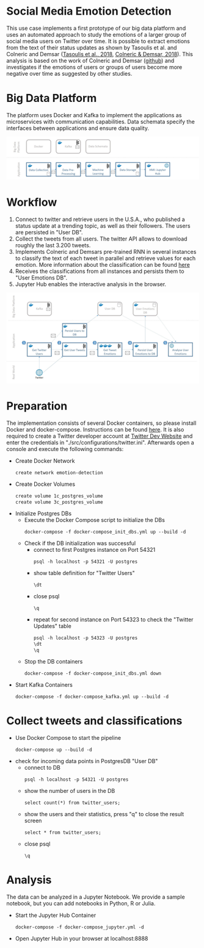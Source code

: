 # Social Media Emotion Detection
This use case implements a first prototype of our big data platform and uses an automated approach to study the emotions of a larger group of social media users on Twitter over time. It is possible to extract emotions from the text of their status updates as shown by Tasoulis et al. and Colneric and Demsar ([Tasoulis et al., 2018](https://arxiv.org/abs/1804.00482), [Colneric & Demsar, 2018](https://ieeexplore.ieee.org/document/8295234)). This analysis is based on the work of Colneric and Demsar ([github](https://github.com/nikicc/twitter-emotion-recognition)) and investigates if the emotions of users or groups of users become more negative over time as suggested by other studies.

# Big Data Platform
The platform uses Docker and Kafka to implement the applications as microservices with communication capabilities. Data schemata specify the interfaces between applications and ensure data quality. 

<img src="./docs/big_data_platform.jpg" width="800px">

# Workflow
1. Connect to twitter and retrieve users in the U.S.A., who published a status update at a trending topic, as well as their followers. The users are persisted in "User DB". 
2. Collect the tweets from all users. The twitter API allows to download roughly the last 3.200 tweets. 
3. Implements Colneric and Demsars pre-trained RNN in several instances to classify the text of each tweet in parallel and retrieve values for each emotion. More information about the classification can be found [here](src/emotion_recognition_master/README.md) 
4. Receives the classifications from all instances and persists them to "User Emotions DB". 
5. Jupyter Hub enables the interactive analysis in the browser.

<img src="./docs/workflow.jpg" width="800px">

# Preparation
The implementation consists of several Docker containers, so please install Docker and docker-compose. 
Instructions can be found [here](https://github.com/janstrohschein/KOARCH/tree/master/Big_Data_Platform/Docker).
It is also required to create a Twitter developer account at [Twitter Dev Website](https://developer.twitter.com/en/apply-for-access) and enter the credentials in "./src/configurations/twitter.ini". Afterwards open a console and execute the following commands:

- Create Docker Network
  ```
  create network emotion-detection
  ```
- Create Docker Volumes
  ```
  create volume 1c_postgres_volume
  create volume 3c_postgres_volume
  ```
- Initialize Postgres DBs
  - Execute the Docker Compose script to initialize the DBs
    ```
    docker-compose -f docker-compose_init_dbs.yml up --build -d
    ```
  - Check if the DB initialization was successful
    - connect to first Postgres instance on Port 54321
      ```
      psql -h localhost -p 54321 -U postgres
      ```
    - show table definition for "Twitter Users"
      ```
      \dt
      ```
    - close psql
      ```
      \q
      ```
    - repeat for second instance on Port 54323 to check the "Twitter Updates" table
      ```
      psql -h localhost -p 54323 -U postgres
      \dt
      \q
      ```
  - Stop the DB containers
    ```
    docker-compose -f docker-compose_init_dbs.yml down
    ```
- Start Kafka Containers
  ```
  docker-compose -f docker-compose_kafka.yml up --build -d
  ```
# Collect tweets and classifications
- Use Docker Compose to start the pipeline
  ```
  docker-compose up --build -d
  ```
- check for incoming data points in PostgresDB "User DB"
  - connect to DB
    ```
    psql -h localhost -p 54321 -U postgres
    ```
  - show the number of users in the DB
    ```
    select count(*) from twitter_users;
    ```
  - show the users and their statistics, press "q" to close the result screen
    ```
    select * from twitter_users;
    ```
  - close psql
    ```
    \q
    ```
# Analysis
The data can be analyzed in a Jupyter Notebook. We provide a sample notebook, but you can add notebooks in Python, R or Julia. 

- Start the Jupyter Hub Container

  ```
  docker-compose -f docker-compose_jupyter.yml -d
  ```

- Open Jupyter Hub in your browser at localhost:8888

